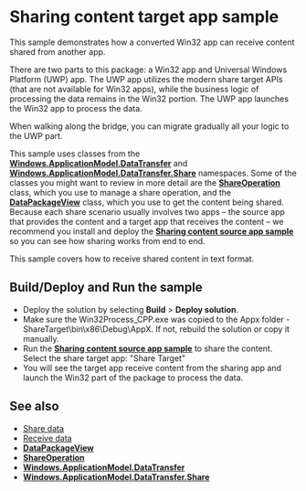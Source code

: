 ﻿# Sharing content target app sample

This sample demonstrates how a converted Win32 app can receive content shared from another app. 

There are two parts to this package: a Win32 app and Universal Windows Platform (UWP) app. The UWP app utilizes the modern share target APIs (that are not available for Win32 apps), while the business logic of processing the data remains in the Win32 portion. The UWP app launches the Win32 app to process the data.

When walking along the bridge, you can migrate gradually all your logic to the UWP part.

This sample uses classes from the [**Windows.ApplicationModel.DataTransfer**](http://msdn.microsoft.com/library/windows/apps/br205967) and [**Windows.ApplicationModel.DataTransfer.Share**](http://msdn.microsoft.com/library/windows/apps/br205989) namespaces. Some of the classes you might want to review in more detail are the [**ShareOperation**](http://msdn.microsoft.com/library/windows/apps/br205977) class, which you use to manage a share operation, and the [**DataPackageView**](http://msdn.microsoft.com/library/windows/apps/hh738408) class, which you use to get the content being shared. Because each share scenario usually involves two apps – the source app that provides the content and a target app that receives the content – we recommend you install and deploy the [**Sharing content source app sample**](http://go.microsoft.com/fwlink/p/?linkid=231511) so you can see how sharing works from end to end. 

This sample covers how to receive shared content in text format.

## Build/Deploy and Run the sample

 - Deploy the solution by selecting **Build** \> **Deploy solution**.
 - Make sure the Win32Process_CPP.exe was copied to the Appx folder - ShareTarget\bin\x86\Debug\AppX. If not, rebuild the solution or copy it manually.
 - Run the [**Sharing content source app sample**](http://go.microsoft.com/fwlink/p/?linkid=231511) to share the content. Select the share target app: "Share Target"
 - You will see the target app receive content from the sharing app and launch the Win32 part of the package to process the data. 
 
## See also

-	[Share data]( https://msdn.microsoft.com/windows/uwp/app-to-app/share-data)
-	[Receive data]( https://msdn.microsoft.com/en-us/windows/uwp/app-to-app/receive-data)
-	[**DataPackageView**](http://msdn.microsoft.com/library/windows/apps/hh738408)
-	[**ShareOperation**](http://msdn.microsoft.com/library/windows/apps/br205977)
-	[**Windows.ApplicationModel.DataTransfer**](http://msdn.microsoft.com/library/windows/apps/br205967)
-	[**Windows.ApplicationModel.DataTransfer.Share**](http://msdn.microsoft.com/library/windows/apps/br205989)